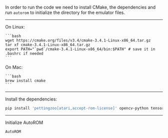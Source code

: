 In order to run the code we need to install CMake, the dependencies and run `autorom` to initialize the directory for the emulator files.

---

On Linux:

    ```bash
    wget https://cmake.org/files/v3.4/cmake-3.4.1-Linux-x86_64.tar.gz
    tar xf cmake-3.4.1-Linux-x86_64.tar.gz
    export PATH="`pwd`/cmake-3.4.1-Linux-x86_64/bin:$PATH" # save it in .bashrc if needed
    ```

On Mac:

    ```bash
    brew install cmake
    ```

---

Install the dependencies:

```bash
pip install 'pettingzoo[atari,accept-rom-license]' opencv-python tensorboard supersuit torchrl autorom
```

---

Initialize AutoROM

```bash
AutoROM
```
